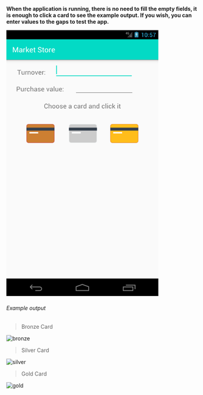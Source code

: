 **When the application is running, there is no need to fill the empty fields, it is enough to click a card to see the example output. If you wish, you can enter values to the gaps to test the app.**

<img src="Screenshots/Screenshot_1603709829.png" alt="app" width="400" height="700">

###### Example output
>Bronze Card
<img src="Screenshots/Screenshot_1603711707.png.png" alt="bronze" width="400" height="700">

>Silver Card
<img src="Screenshots/Screenshot_1603711721.png.png" alt="silver" width="400" height="700">

>Gold Card
<img src="Screenshots/Screenshot_1603711725.png.png" alt="gold" width="400" height="700">
